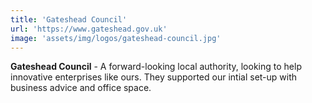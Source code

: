 ```yaml
---
title: 'Gateshead Council'
url: 'https://www.gateshead.gov.uk'
image: 'assets/img/logos/gateshead-council.jpg'
---
```

**Gateshead Council** - A forward-looking local authority, looking to help innovative enterprises like ours. They supported our intial set-up with business advice and office space.
